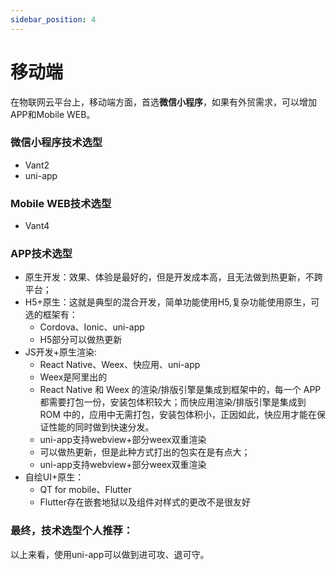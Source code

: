 ```yaml
---
sidebar_position: 4
---
```


# 移动端


在物联网云平台上，移动端方面，首选**微信小程序**，如果有外贸需求，可以增加APP和Mobile WEB。

### 微信小程序技术选型

- Vant2
- uni-app

### Mobile WEB技术选型

- Vant4

### APP技术选型

- 原生开发：效果、体验是最好的，但是开发成本高，且无法做到热更新，不跨平台；
- H5+原生：这就是典型的混合开发，简单功能使用H5,复杂功能使用原生，可选的框架有：
    - Cordova、Ionic、uni-app
    - H5部分可以做热更新
- JS开发+原生渲染:
    - React Native、Weex、快应用、uni-app
    - Weex是阿里出的
    - React Native 和 Weex 的渲染/排版引擎是集成到框架中的，每一个 APP 都需要打包一份，安装包体积较大；而快应用渲染/排版引擎是集成到 ROM 中的，应用中无需打包，安装包体积小，正因如此，快应用才能在保证性能的同时做到快速分发。
    - uni-app支持webview+部分weex双重渲染
    - 可以做热更新，但是此种方式打出的包实在是有点大；
    - uni-app支持webview+部分weex双重渲染
- 自绘UI+原生：
    - QT for mobile、Flutter
    - Flutter存在嵌套地狱以及组件对样式的更改不是很友好

### 最终，技术选型个人推荐：

以上来看，使用uni-app可以做到进可攻、退可守。





